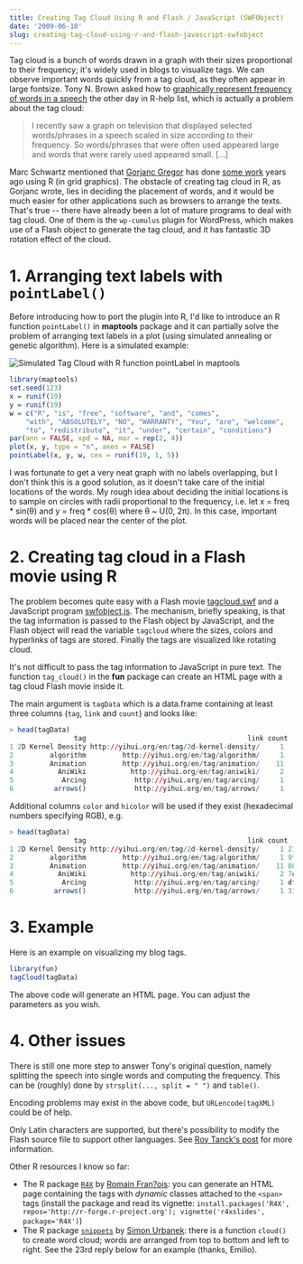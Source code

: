 ```yaml
---
title: Creating Tag Cloud Using R and Flash / JavaScript (SWFObject)
date: '2009-06-10'
slug: creating-tag-cloud-using-r-and-flash-javascript-swfobject
---
```


Tag cloud is a bunch of words drawn in a graph with their sizes proportional to their frequency; it's widely used in blogs to visualize tags. We can observe important words quickly from a tag cloud, as they often appear in large fontsize. Tony N. Brown asked how to [graphically represent frequency of words in a speech](https://stat.ethz.ch/pipermail/r-help/2009-June/200645.html) the other day in R-help list, which is actually a problem about the tag cloud:

> I recently saw a graph on television that displayed selected words/phrases in a speech scaled in size according to their frequency. So words/phrases that were often used appeared large and words that were rarely used appeared small. [...]


Marc Schwartz mentioned that [Gorjanc Gregor](http://ggorjan.blogspot.com/) has done [some work](http://www.bfro.uni-lj.si/MR/ggorjan/software/R/index.html#tagCloud) years ago using R (in grid graphics). The obstacle of creating tag cloud in R, as Gorjanc wrote, lies in deciding the placement of words, and it would be much easier for other applications such as browsers to arrange the texts. That's true -- there have already been a lot of mature programs to deal with tag cloud. One of them is the `wp-cumulus` plugin for WordPress, which makes use of a Flash object to generate the tag cloud, and it has fantastic 3D rotation effect of the cloud.


# 1. Arranging text labels with `pointLabel()`

Before introducing how to port the plugin into R, I'd like to introduce an R function `pointLabel()` in **maptools** package and it can partially solve the problem of arranging text labels in a plot (using simulated annealing or genetic algorithm). Here is a simulated example:

![Simulated Tag Cloud with R function pointLabel in maptools](https://db.yihui.org/imgur/dnWDx.png)

```r 
library(maptools)
set.seed(123)
x = runif(19)
y = runif(19)
w = c("R", "is", "free", "software", "and", "comes",
    "with", "ABSOLUTELY", "NO", "WARRANTY", "You", "are", "welcome",
    "to", "redistribute", "it", "under", "certain", "conditions")
par(ann = FALSE, xpd = NA, mar = rep(2, 4))
plot(x, y, type = "n", axes = FALSE)
pointLabel(x, y, w, cex = runif(19, 1, 5))
```

I was fortunate to get a very neat graph with no labels overlapping, but I don't think this is a good solution, as it doesn't take care of the initial locations of the words. My rough idea about deciding the initial locations is to sample on circles with radii proportional to the frequency, i.e. let x = freq * sin(&theta;) and y = freq * cos(&theta;) where &theta; ~ U(0, 2&pi;). In this case, important words will be placed near the center of the plot.

# 2. Creating tag cloud in a Flash movie using R

The problem becomes quite easy with a Flash movie [tagcloud.swf](http://www.roytanck.com/2008/05/19/how-to-repurpose-my-tag-cloud-flash-movie/) and a JavaScript program [swfobject.js](http://blog.deconcept.com/swfobject/). The mechanism, briefly speaking, is that the tag information is passed to the Flash object by JavaScript, and the Flash object will read the variable `tagcloud` where the sizes, colors and hyperlinks of tags are stored. Finally the tags are visualized like rotating cloud.

It's not difficult to pass the tag information to JavaScript in pure text. The function `tag_cloud()` in the **fun** package can create an HTML page with a tag cloud Flash movie inside it.

The main argument is `tagData` which is a data.frame containing at least three columns (`tag`, `link` and `count`) and looks like:

```r 
> head(tagData)
                tag                                        link count
1 2D Kernel Density http://yihui.org/en/tag/2d-kernel-density/     1
2         algorithm         http://yihui.org/en/tag/algorithm/     1
3         Animation         http://yihui.org/en/tag/animation/    11
4           AniWiki           http://yihui.org/en/tag/aniwiki/     2
5            Arcing            http://yihui.org/en/tag/arcing/     1
6          arrows()            http://yihui.org/en/tag/arrows/     1
```

Additional columns `color` and `hicolor` will be used if they exist (hexadecimal numbers specifying RGB), e.g.

```r 
> head(tagData)
                tag                                        link count  color hicolor
1 2D Kernel Density http://yihui.org/en/tag/2d-kernel-density/     1 2163bb  f0763d
2         algorithm         http://yihui.org/en/tag/algorithm/     1 9f0f38  d825b1
3         Animation         http://yihui.org/en/tag/animation/    11 800130  5b8d6a
4           AniWiki           http://yihui.org/en/tag/aniwiki/     2 7ce1df  6607b0
5            Arcing            http://yihui.org/en/tag/arcing/     1 df4e4a  f5cdf2
6          arrows()            http://yihui.org/en/tag/arrows/     1 31f5fb  19d50d
```

# 3. Example

Here is an example on visualizing my blog tags.

```r 
library(fun)
tagCloud(tagData)
```

The above code will generate an HTML page. You can adjust the parameters as you wish.

# 4. Other issues

There is still one more step to answer Tony's original question, namely splitting the speech into single words and computing the frequency. This can be (roughly) done by `strsplit(..., split = " ")` and `table()`.

Encoding problems may exist in the above code, but `URLencode(tagXML)` could be of help.

Only Latin characters are supported, but there's possibility to modify the Flash source file to support other languages. See [Roy Tanck's post](http://www.roytanck.com/2008/03/15/wp-cumulus-released/) for more information.

Other R resources I know so far:

- The R package [`R4X`](http://r-forge.r-project.org/projects/r4x/) by [Romain Fran?ois](http://romainfrancois.blog.free.fr): you can generate an HTML page containing the tags with _dynamic_ classes attached to the `<span>` tags (install the package and read its vignette: `install.packages('R4X', repos='http://r-forge.r-project.org'); vignette('r4xslides', package='R4X')`)
- The R package [`snippets`](http://www.rforge.net/snippets/) by [Simon Urbanek](http://simon.urbanek.info/): there is a function `cloud()` to create word cloud; words are arranged from top to bottom and left to right. See the 23rd reply below for an example (thanks, Emilio).

